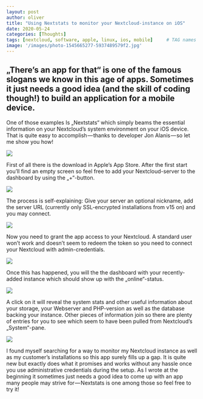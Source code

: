 ```yaml
---
layout: post
author: oliver
title: "Using Nextstats to monitor your Nextcloud-instance on iOS"
date: 2020-05-24
categories: [Thoughts]
tags: [nextcloud, software, apple, linux, ios, mobile]     # TAG names should always be lowercase
image: '/images/photo-1545665277-5937489579f2.jpg'
---
```


## „There’s an app for that“ is one of the famous slogans we know in this age of apps. Sometimes it just needs a good idea (and the skill of coding though!) to build an application for a mobile device.

One of those examples Is „Nextstats“ which simply beams the essential information on your Nextcloud’s system environment on your iOS device. That is quite easy to accomplish — thanks to developer Jon Alanis — so let me show you how!

![](../images/1-SMWW_epmjuL7oqluNuomxA.jpg)

First of all there is the download in Apple’s App Store. After the first start you’ll find an empty screen so feel free to add your Nextcloud-server to the dashboard by using the „+“-button.

![](../images/1-AD4sJ78wOihIf1Q5TBIcQQ.jpg)

The process is self-explaining: Give your server an optional nickname, add the server URL (currently only SSL-encrypted installations from v15 on) and you may connect.

![](../images/1-d2t4nETl6a2ZIoQdHWZrOg.jpg)

Now you need to grant the app access to your Nextcloud. A standard user won’t work and doesn’t seem to redeem the token so you need to connect your Nextcloud with admin-credentials.

![](../images/1-gMq35yuOUSTsYELhPRJmSw.jpg)

Once this has happened, you will the the dashboard with your recently-added instance which should show up with the „online“-status.

![](../images/1-XM8ebUgAZrbING3WndlT5Q.jpg)

A click on it will reveal the system stats and other useful information about your storage, your Webserver and PHP-version as well as the database backing your instance. Other pieces of information join so there are plenty of entries for you to see which seem to have been pulled from Nextcloud’s „System“-pane.

![](../images/1-15xn0SdHv3kz4qg-bsyz_Q.jpg)

I found myself searching for a way to monitor my Nextcloud instance as well as my customer’s installations so this app surely fills up a gap. It is quite new but exactly does what it promises and works without any hassle once you use administrative credentials during the setup. As I wrote at the beginning it sometimes just needs a good idea to come up with an app many people may strive for — Nextstats is one among those so feel free to try it!